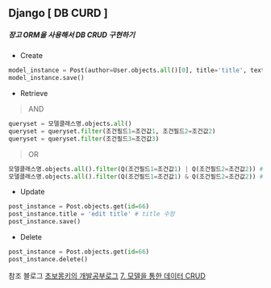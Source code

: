 ## Django [ DB CURD ]

##### 장고 ORM을 사용해서 DB CRUD 구현하기



- Create

```python
model_instance = Post(author=User.objects.all()[0], title='title', text='content')
model_instance.save()  
```



- Retrieve 

>  AND

```python
queryset = 모델클래스명.objects.all()
queryset = queryset.filter(조건필드1=조건값1, 조건필드2=조건값2)
queryset = queryset.filter(조건필드3=조건값3)
```

>  OR

```python
모델클래스명.objects.all().filter(Q(조건필드1=조건값1) | Q(조건필드2=조건값2)) # or 조건
모델클래스명.objects.all().filter(Q(조건필드1=조건값1) & Q(조건필드2=조건값2)) # and 조건
```



- Update

```python
post_instance = Post.objects.get(id=66)
post_instance.title = 'edit title' # title 수정
post_instance.save()
```



- Delete

```python
post_instance = Post.objects.get(id=66)
post_instance.delete()
```





참조 블로그
[초보몽키의 개발공부로그](https://wayhome25.github.io/django/2017/04/01/django-ep9-crud/)
[7. 모델을 통한 데이터 CRUD](https://jjinisystem.tistory.com/31)